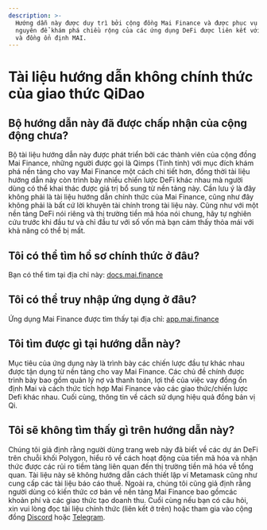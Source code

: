 ```yaml
---
description: >-
  Hướng dẫn này được duy trì bởi cộng đồng Mai Finance và được phục vụ như tài
  nguyên để khám phá chiều rộng của các ứng dụng DeFi được liên kết với nền tảng
  và đồng ổn định MAI.
---
```


# Tài liệu hướng dẫn không chính thức của giao thức QiDao

## Bộ hướng dẫn này đã được chấp nhận của cộng động chưa?

Bộ tài liệu hướng dẫn này được phát triển bởi các thành viên của cộng đồng Mai Finance, những người được gọi là Qimps \(Tinh tinh\) với mục đích khám phá nền tảng cho vay Mai Finance một cách chi tiết hơn, đồng thời tài liệu hướng dẫn này còn trình bày nhiều chiến lược DeFi khác nhau mà người dùng có thể khai thác được giá trị bổ sung từ nền tảng này. Cần lưu ý là đây không phải là tài liệu hướng dẫn chính thức của Mai Finance, cũng như đây không phải là bất cứ lời khuyên tài chính trong tài liệu này. Cũng như với một nền tảng DeFi nói riêng và thị trường tiền mã hóa nói chung, hãy tự nghiên cứu trước khi đầu tư và chỉ đầu tư với số vốn mà bạn cảm thấy thỏa mái với khả năng có thể bị mất.

## Tôi có thể tìm hồ sơ chính thức ở đâu?

Bạn có thể tìm tại địa chỉ này: [docs.mai.finance](https://docs.mai.finance)

## Tôi có thể truy nhập ứng dụng ở đâu?

Ứng dụng Mai Finance được tìm thấy tại địa chỉ: [app.mai.finance](https://app.mai.finance)

## Tôi tìm được gì tại hướng dẫn này?

Mục tiêu của ứng dụng này là trình bày các chiến lược đầu tư khác nhau được tận dụng từ nền tảng cho vay Mai Finance. Các chủ đề chính được trình bày bao gồm quản lý nợ và thanh toán, lợi thế của việc vay đồng ổn định Mai và cách thức tích hợp Mai Finance vào các giao thức/chiến lược Defi khác nhau. Cuối cùng, thông tin về cách sử dụng hiệu quả đồng bản vị Qi.

## Tôi sẽ không tìm thấy gì trên hướng dẫn này?

Chúng tôi giả định rằng người dùng trang web này đã biết về các dự án DeFi trên chuỗi khối Polygon, hiểu rõ về cách hoạt động của tiền mã hóa và nhận thức được các rủi ro tiềm tàng liên quan đến thị trường tiền mã hóa về tổng quan. Tài liệu này sẽ không hướng dẫn cách thiết lập ví Metamask cũng như cung cấp các tài liệu báo cáo thuế. Ngoài ra, chúng tôi cũng giả định rằng người dùng có kiến thức cơ bản về nền tảng Mai Finance bao gồmcác khoản phí và các giao thức tạo doanh thu. Cuối cùng nếu bạn có câu hỏi, xin vui lòng đọc tài liệu chính thức \(liên kết ở trên\) hoặc tham gia vào cộng đồng [Discord](https://discord.gg/mQq55j65xJ) hoặc [Telegram](https://t.co/ttG5c1cxfZ?amp=1).

